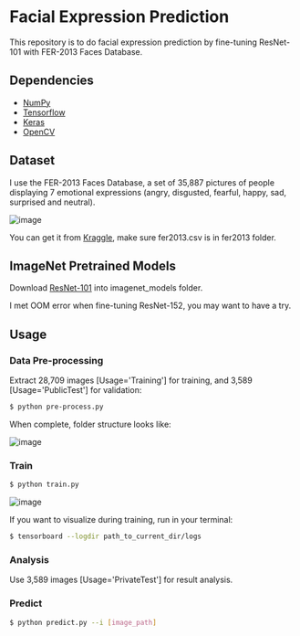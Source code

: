 # Facial Expression Prediction


This repository is to do facial expression prediction by fine-tuning ResNet-101 with FER-2013 Faces Database.


## Dependencies

- [NumPy](http://docs.scipy.org/doc/numpy-1.10.1/user/install.html)
- [Tensorflow](https://www.tensorflow.org/versions/r0.8/get_started/os_setup.html)
- [Keras](https://keras.io/#installation)
- [OpenCV](https://opencv-python-tutroals.readthedocs.io/en/latest/)

## Dataset

I use the FER-2013 Faces Database, a set of 35,887 pictures of people displaying 7 emotional expressions (angry, disgusted, fearful, happy, sad, surprised and neutral).

 ![image](https://github.com/foamliu/Facial-Expression-Prediction/raw/master/images/random.png)

You can get it from [Kraggle](https://www.kaggle.com/c/challenges-in-representation-learning-facial-expression-recognition-challenge/data), make sure fer2013.csv is in fer2013 folder.

## ImageNet Pretrained Models

Download [ResNet-101](https://drive.google.com/file/d/0Byy2AcGyEVxfTmRRVmpGWDczaXM/view?usp=sharing) into imagenet_models folder.

I met OOM error when fine-tuning ResNet-152, you may want to have a try.

## Usage

### Data Pre-processing
Extract 28,709 images [Usage='Training'] for training, and 3,589 [Usage='PublicTest'] for validation:
```bash
$ python pre-process.py
```
 When complete, folder structure looks like:
 
 ![image](https://github.com/foamliu/Facial-Expression-Prediction/raw/master/images/data.PNG)
 
### Train
```bash
$ python train.py
```
 ![image](https://github.com/foamliu/Facial-Expression-Prediction/raw/master/images/train.PNG)

If you want to visualize during training, run in your terminal:
```bash
$ tensorboard --logdir path_to_current_dir/logs
```

### Analysis
Use 3,589 images [Usage='PrivateTest'] for result analysis.


### Predict
```bash
$ python predict.py --i [image_path]
```